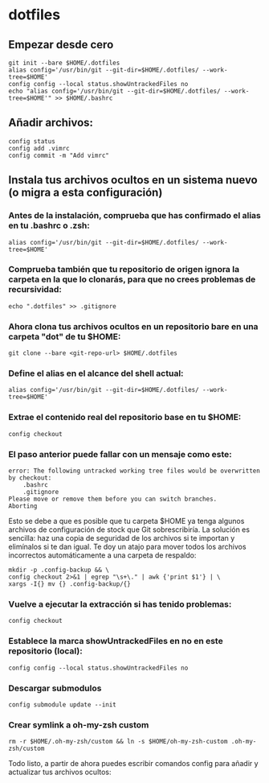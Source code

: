 # dotfiles

## Empezar desde cero

```
git init --bare $HOME/.dotfiles
alias config='/usr/bin/git --git-dir=$HOME/.dotfiles/ --work-tree=$HOME'
config config --local status.showUntrackedFiles no
echo "alias config='/usr/bin/git --git-dir=$HOME/.dotfiles/ --work-tree=$HOME'" >> $HOME/.bashrc
```

## Añadir archivos:

```
config status
config add .vimrc
config commit -m "Add vimrc"
```

## Instala tus archivos ocultos en un sistema nuevo (o migra a esta configuración)

### Antes de la instalación, comprueba que has confirmado el alias en tu .bashrc o .zsh:

```
alias config='/usr/bin/git --git-dir=$HOME/.dotfiles/ --work-tree=$HOME'
```

### Comprueba también que tu repositorio de origen ignora la carpeta en la que lo clonarás, para que no crees problemas de recursividad:

```
echo ".dotfiles" >> .gitignore
```

### Ahora clona tus archivos ocultos en un repositorio bare en una carpeta "dot" de tu $HOME:

```
git clone --bare <git-repo-url> $HOME/.dotfiles
```

### Define el alias en el alcance del shell actual:

```
alias config='/usr/bin/git --git-dir=$HOME/.dotfiles/ --work-tree=$HOME'
```

### Extrae el contenido real del repositorio base en tu $HOME:

```
config checkout
```

### El paso anterior puede fallar con un mensaje como este:

```
error: The following untracked working tree files would be overwritten by checkout:
    .bashrc
    .gitignore
Please move or remove them before you can switch branches.
Aborting
```

Esto se debe a que es posible que tu carpeta $HOME ya tenga algunos archivos de configuración de stock que Git sobrescribiría. La solución es sencilla: haz una copia de seguridad de los archivos si te importan y elimínalos si te dan igual. Te doy un atajo para mover todos los archivos incorrectos automáticamente a una carpeta de respaldo:

```
mkdir -p .config-backup && \
config checkout 2>&1 | egrep "\s+\." | awk {'print $1'} | \
xargs -I{} mv {} .config-backup/{}
```

### Vuelve a ejecutar la extracción si has tenido problemas:

```
config checkout
```

### Establece la marca showUntrackedFiles en no en este repositorio (local):

```
config config --local status.showUntrackedFiles no
```

### Descargar submodulos

```
config submodule update --init
```

### Crear symlink a oh-my-zsh custom
```
rm -r $HOME/.oh-my-zsh/custom && ln -s $HOME/oh-my-zsh-custom .oh-my-zsh/custom
```

Todo listo, a partir de ahora puedes escribir comandos config para añadir y actualizar tus archivos ocultos:
